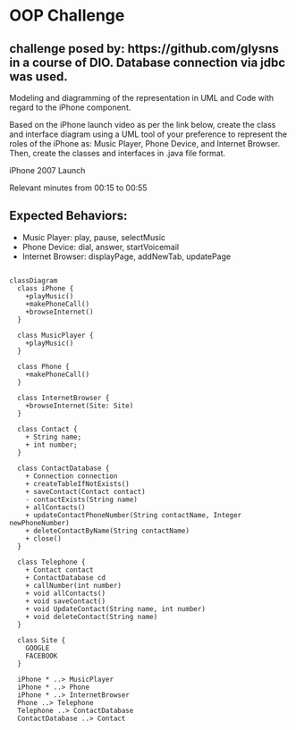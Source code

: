 <h1>OOP Challenge</h1>

<h2>challenge posed by: https://github.com/glysns in a course of DIO. Database connection via jdbc was used.</h2>

<p>Modeling and diagramming of the representation in UML and Code with regard to the iPhone component.</p>

<p>Based on the iPhone launch video as per the link below, create the class and interface diagram using a UML
        tool of your preference to represent the roles of the iPhone as: Music Player, Phone Device, and Internet
        Browser. Then, create the classes and interfaces in .java file format.</p>

<p>iPhone 2007 Launch</p>
<p>Relevant minutes from 00:15 to 00:55</p>

<h2>Expected Behaviors:</h2>
<ul>
    <li>Music Player: play, pause, selectMusic</li>
    <li>Phone Device: dial, answer, startVoicemail</li>
    <li>Internet Browser: displayPage, addNewTab, updatePage</li>
</ul>

```mermaid

classDiagram
  class iPhone {
    +playMusic()
    +makePhoneCall()
    +browseInternet()
  }

  class MusicPlayer {
    +playMusic()
  }

  class Phone {
    +makePhoneCall()
  }

  class InternetBrowser {
    +browseInternet(Site: Site)
  }

  class Contact {
    + String name;
    + int number;
  }

  class ContactDatabase {
    + Connection connection
    + createTableIfNotExists()
    + saveContact(Contact contact)
    - contactExists(String name)
    + allContacts()
    + updateContactPhoneNumber(String contactName, Integer newPhoneNumber)
    + deleteContactByName(String contactName)
    + close()
  }

  class Telephone {
    + Contact contact
    + ContactDatabase cd
    + callNumber(int number)
    + void allContacts()
    + void saveContact()
    + void UpdateContact(String name, int number)
    + void deleteContact(String name)
  }

  class Site {
    GOOGLE
    FACEBOOK
  }

  iPhone * ..> MusicPlayer
  iPhone * ..> Phone
  iPhone * ..> InternetBrowser
  Phone ..> Telephone
  Telephone ..> ContactDatabase
  ContactDatabase ..> Contact

```

